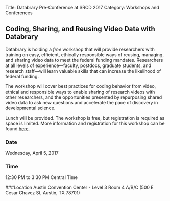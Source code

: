 Title: Databrary Pre-Conference at SRCD 2017
Category: Workshops and Conferences

## Coding, Sharing, and Reusing Video Data with Databrary

Databrary is holding a *free* workshop that will provide researchers with training on easy, efficient, ethically responsible ways of reusing, managing, and sharing video data to meet the federal funding mandates. Researchers at all levels of experience—faculty, postdocs, graduate students, and research staff—will learn valuable skills that can increase the likelihood of federal funding.

The workshop will cover best practices for coding behavior from video, ethical and responsible ways to enable sharing of research videos with other researchers, and the opportunities presented by repurposing shared video data to ask new questions and accelerate the pace of discovery in developmental science.

Lunch will be provided.
The workshop is free, but registration is required as space is limited. More information and registration for this workshop can be found [here](http://goo.gl/forms/n9FbJAcTjLPZ7RTp1).

### Date
Wednesday, April 5, 2017

### Time
12:30 PM to 3:30 PM Central Time

###Location
Austin Convention Center - Level 3 Room 4 A/B/C
(500 E Cesar Chavez St, Austin, TX 78701)

